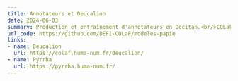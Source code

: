 ```yaml
---
title: Annotateurs et Deucalion
date: 2024-06-03
summary: Production et entraînement d'annotateurs en Occitan.<br/>COLaF héberge et donne accès à Deucalion, son service de lemmatisation et à une instance de Pyrrha, outil de post-correction pour la création de corpus annotés (lemmatisation et annotation morpho-syntaxique).
url_code: https://github.com/DEFI-COLaF/modeles-papie
links:
- name: Deucalion
  url: https://colaf.huma-num.fr/deucalion/
- name: Pyrrha
  url: https://pyrrha.huma-num.fr/
---
```

